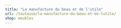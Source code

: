 ```yaml
---
title: "La manufacture du beau et de l'utile"
url: /toulouse/la-manufacture-du-beau-et-de-lutile/
shop: meubles
---
```

